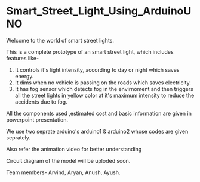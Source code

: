 # Smart_Street_Light_Using_ArduinoUNO

Welcome to the world of smart street lights.

This is a complete prototype of an smart street light, which includes features like-
1) It controls it's light intensity, according to day or night which saves energy.
2) It dims when no vehicle is passing on the roads which saves electricity.
3) It has fog sensor which detects fog in the envirnoment and then triggers all the street lights in yellow color at it's maximum intensity to reduce the accidents due to fog.

All the components used ,estimated cost and basic information are given in powerpoint presentation.

We use two seprate arduino's arduino1 & arduino2 whose codes are given seprately.

Also refer the animation video for better understanding

Circuit diagram of the model will be uploded soon.

Team members-
Arvind, 
Aryan, 
Anush, 
Ayush.
